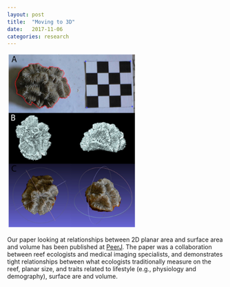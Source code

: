 ```yaml
---
layout: post
title:  "Moving to 3D"
date:   2017-11-06
categories: research
---
```


<img src="/assets/movingto3D.jpg" width="300"/>

Our paper looking at relationships between 2D planar area and surface area and volume has been published at [PeerJ](https://peerj.com/articles/4280). The paper was a collaboration between reef ecologists and medical imaging specialists, and demonstrates tight relationships between what ecologists traditionally measure on the reef, planar size, and traits related to lifestyle (e.g., physiology and demography), surface are and volume.
